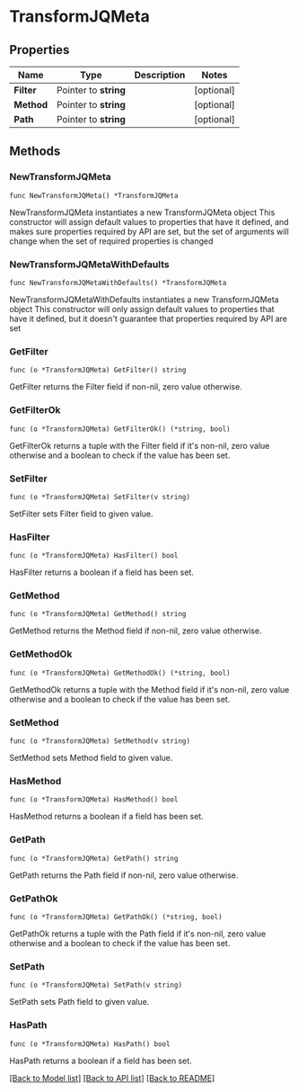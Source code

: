 # TransformJQMeta

## Properties

Name | Type | Description | Notes
------------ | ------------- | ------------- | -------------
**Filter** | Pointer to **string** |  | [optional] 
**Method** | Pointer to **string** |  | [optional] 
**Path** | Pointer to **string** |  | [optional] 

## Methods

### NewTransformJQMeta

`func NewTransformJQMeta() *TransformJQMeta`

NewTransformJQMeta instantiates a new TransformJQMeta object
This constructor will assign default values to properties that have it defined,
and makes sure properties required by API are set, but the set of arguments
will change when the set of required properties is changed

### NewTransformJQMetaWithDefaults

`func NewTransformJQMetaWithDefaults() *TransformJQMeta`

NewTransformJQMetaWithDefaults instantiates a new TransformJQMeta object
This constructor will only assign default values to properties that have it defined,
but it doesn't guarantee that properties required by API are set

### GetFilter

`func (o *TransformJQMeta) GetFilter() string`

GetFilter returns the Filter field if non-nil, zero value otherwise.

### GetFilterOk

`func (o *TransformJQMeta) GetFilterOk() (*string, bool)`

GetFilterOk returns a tuple with the Filter field if it's non-nil, zero value otherwise
and a boolean to check if the value has been set.

### SetFilter

`func (o *TransformJQMeta) SetFilter(v string)`

SetFilter sets Filter field to given value.

### HasFilter

`func (o *TransformJQMeta) HasFilter() bool`

HasFilter returns a boolean if a field has been set.

### GetMethod

`func (o *TransformJQMeta) GetMethod() string`

GetMethod returns the Method field if non-nil, zero value otherwise.

### GetMethodOk

`func (o *TransformJQMeta) GetMethodOk() (*string, bool)`

GetMethodOk returns a tuple with the Method field if it's non-nil, zero value otherwise
and a boolean to check if the value has been set.

### SetMethod

`func (o *TransformJQMeta) SetMethod(v string)`

SetMethod sets Method field to given value.

### HasMethod

`func (o *TransformJQMeta) HasMethod() bool`

HasMethod returns a boolean if a field has been set.

### GetPath

`func (o *TransformJQMeta) GetPath() string`

GetPath returns the Path field if non-nil, zero value otherwise.

### GetPathOk

`func (o *TransformJQMeta) GetPathOk() (*string, bool)`

GetPathOk returns a tuple with the Path field if it's non-nil, zero value otherwise
and a boolean to check if the value has been set.

### SetPath

`func (o *TransformJQMeta) SetPath(v string)`

SetPath sets Path field to given value.

### HasPath

`func (o *TransformJQMeta) HasPath() bool`

HasPath returns a boolean if a field has been set.


[[Back to Model list]](../README.md#documentation-for-models) [[Back to API list]](../README.md#documentation-for-api-endpoints) [[Back to README]](../README.md)


